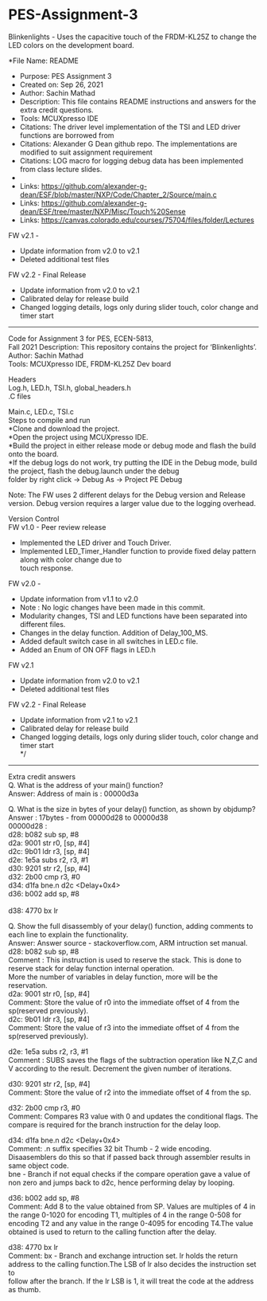 # PES-Assignment-3
Blinkenlights - Uses the capacitive touch of the FRDM-KL25Z to change the LED colors on the development board.

 *File Name: README
 *	Purpose: PES Assignment 3
 *  Created on: Sep 26, 2021
 *  Author: Sachin Mathad
 *	Description: This file contains README instructions and answers for the extra credit questions.   
 *	Tools: MCUXpresso IDE
 * 	Citations: The driver level implementation of the TSI and LED driver functions are borrowed from
 *	Citations: Alexander G Dean github repo. The implementations are modified to suit assignment requirement
 *	Citations: LOG macro for logging debug data has been implemented from class lecture slides.
 *
 *	Links: https://github.com/alexander-g-dean/ESF/blob/master/NXP/Code/Chapter_2/Source/main.c
 *	Links: https://github.com/alexander-g-dean/ESF/tree/master/NXP/Misc/Touch%20Sense
 *	Links: https://canvas.colorado.edu/courses/75704/files/folder/Lectures

 FW v2.1 -<br /> 
 *	Update information from v2.0 to v2.1<br /> 
 *  Deleted additional test files<br /> 

 FW v2.2 - Final Release<br /> 
 *  Update information from v2.0 to v2.1<br /> 
 *  Calibrated delay for release build<br /> 
 *  Changed logging details, logs only during slider touch, color change and timer start<br /> 
 



------------------------------------------------------------------------------

Code for Assignment 3 for PES, ECEN-5813,<br /> Fall 2021 Description: This repository contains the project for ‘Blinkenlights’.
Author: Sachin Mathad<br /> 
Tools: MCUXpresso IDE, FRDM-KL25Z Dev board<br />

Headers<br />
Log.h, LED.h, TSI.h, global_headers.h<br />
.C files<br />

Main.c, LED.c, TSI.c <br />
Steps to compile and run<br />
*Clone and download the project. <br />
*Open the project using MCUXpresso IDE. <br />
*Build the project in either release mode or debug mode and flash the build onto the board. <br />
*If the debug logs do not work, try putting the IDE in the Debug mode, build the project, flash the debug.launch under the debug<br />
folder by right click -> Debug As -> Project PE Debug

Note: The FW uses 2 different delays for the Debug version and Release version. Debug version requires a larger value due to the logging overhead.

Version Control <br />
FW v1.0 - Peer review release<br />
 * Implemented the LED driver and Touch Driver.<br />
 * Implemented LED_Timer_Handler function to provide fixed delay pattern along with color change due to <br />
   touch response. 
 
FW v2.0 - <br />
 * Update information from v1.1 to v2.0<br />
 * Note : No logic changes have been made in this commit.<br />
 * Modularity changes, TSI and LED functions have been separated into different files.<br />
 * Changes in the delay function. Addition of Delay_100_MS.<br />
 * Added default switch case in all switches in LED.c file.<br />
 * Added an Enum of ON OFF flags in LED.h<br />
 
 
FW v2.1 <br />
 *  Update information from v2.0 to v2.1<br />
 *  Deleted additional test files<br />
  
 FW v2.2 - Final Release<br />
 *  Update information from v2.1 to v2.1<br />
 *  Calibrated delay for release build<br />
 *  Changed logging details, logs only during slider touch, color change and timer start<br />
 */

----------------------------------------------------------------------------------
Extra credit answers<br />
Q. What is the address of your main() function?<br />
Answer: Address of main is : 00000d3a <br />

Q. What is the size in bytes of your delay() function, as shown by objdump?<br />
Answer : 17bytes - from 00000d28 to 00000d38  <br />
00000d28 <Delay>:<br />
 d28:	b082      	sub	sp, #8<br />
 d2a:	9001      	str	r0, [sp, #4]<br />
 d2c:	9b01      	ldr	r3, [sp, #4]<br />
 d2e:	1e5a      	subs	r2, r3, #1<br />
 d30:	9201      	str	r2, [sp, #4]<br />
 d32:	2b00      	cmp	r3, #0<br />
 d34:	d1fa      	bne.n	d2c <Delay+0x4><br />
 d36:	b002      	add	sp, #8<br /><br />
 d38:	4770      	bx	lr<br />

Q. Show the full disassembly of your delay() function, adding comments to each line to explain the
functionality.<br />
Answer: Answer source - stackoverflow.com, ARM intruction set manual. <br />
d28:	b082      	sub	sp, #8<br />
Comment : This instruction is used to reserve the stack. This is done to reserve stack for delay function internal operation.<br />
		More the number of variables in delay function, more will be the reservation.<br /> 
 d2a:	9001      	str	r0, [sp, #4]<br />
Comment: Store the value of r0 into the immediate offset of 4 from the sp(reserved previously).<br />
 d2c:	9b01      	ldr	r3, [sp, #4]<br />
Comment: Store the value of r3 into the immediate offset of 4 from the sp(reserved previously).<br />

 d2e:	1e5a      	subs	r2, r3, #1<br />
Comment : SUBS saves the flags of the subtraction operation like N,Z,C and V according to the result. Decrement the given number of iterations.<br />

 d30:	9201      	str	r2, [sp, #4]<br />
Comment: Store the value of r2 into the immediate offset of 4 from the sp.<br />

 d32:	2b00      	cmp	r3, #0<br />
Comment: Compares R3 value with 0 and updates the conditional flags. The compare is required for the branch instruction for the delay loop. <br />

 d34:	d1fa      	bne.n	d2c <Delay+0x4><br />
Comment: .n suffix specifies 32 bit Thumb - 2 wide encoding. Disaasemblers do this so that if passed back through assembler results in same object code.<br />
	bne - Branch if not equal checks if the compare operation gave a value of non zero and jumps back to d2c, hence performing delay by looping. <br />

 d36:	b002      	add	sp, #8<br />
Comment:   Add 8 to the value obtained from SP. Values are multiples of 4 in the range 0-1020 for encoding T1, multiples of 4 in the range 0-508 for<br />
encoding T2 and any value in the range 0-4095 for encoding T4.The value obtained is used to return to the calling function after the delay. <br />

 d38:	4770      	bx	lr <br />
Comment: bx - Branch and exchange intruction set. lr holds the return address to the calling function.The LSB of lr also decides the instruction set to <br />
follow after the branch. If the lr LSB is 1, it will treat the code at the address as thumb.<br />
